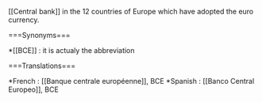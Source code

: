 [[Central bank]] in the 12 countries of Europe which have adopted the euro currency.

===Synonyms===

*[[BCE]] : it is actualy the abbreviation

===Translations===

*French : [[Banque centrale européenne]], BCE 
*Spanish : [[Banco Central Europeo]], BCE